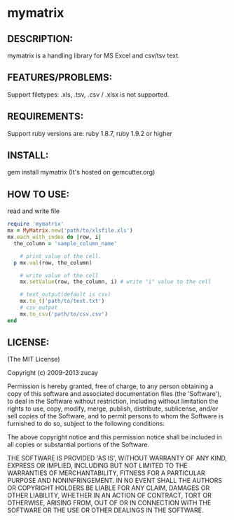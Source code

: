 # mymatrix

## DESCRIPTION:

mymatrix is a handling library for MS Excel and  csv/tsv text.

## FEATURES/PROBLEMS:
Support filetypes: .xls, .tsv, .csv / 
.xlsx is not supported.

## REQUIREMENTS:
Support ruby versions are:
ruby 1.8.7,
ruby 1.9.2 or higher

## INSTALL:
gem install mymatrix
(It's hosted on gemcutter.org)

## HOW TO USE:
read and write file

```ruby
require 'mymatrix'
mx = MyMatrix.new('path/to/xlsfile.xls')
mx.each_with_index do |row, i|
  the_column = 'sample_column_name'

	# print value of the cell.
  p mx.val(row, the_column)

	# write value of the cell
	mx.setValue(row, the_column, i) # write "i" value to the cell

	# text_output(default is csv)
	mx.to_t('path/to/text.txt')
	# csv_output
	mx.to_csv('path/to/csv.csv')
end
```

## LICENSE:
(The MIT License)

Copyright (c) 2009-2013 zucay

Permission is hereby granted, free of charge, to any person obtaining
a copy of this software and associated documentation files (the
'Software'), to deal in the Software without restriction, including
without limitation the rights to use, copy, modify, merge, publish,
distribute, sublicense, and/or sell copies of the Software, and to
permit persons to whom the Software is furnished to do so, subject to
the following conditions:

The above copyright notice and this permission notice shall be
included in all copies or substantial portions of the Software.

THE SOFTWARE IS PROVIDED 'AS IS', WITHOUT WARRANTY OF ANY KIND,
EXPRESS OR IMPLIED, INCLUDING BUT NOT LIMITED TO THE WARRANTIES OF
MERCHANTABILITY, FITNESS FOR A PARTICULAR PURPOSE AND NONINFRINGEMENT.
IN NO EVENT SHALL THE AUTHORS OR COPYRIGHT HOLDERS BE LIABLE FOR ANY
CLAIM, DAMAGES OR OTHER LIABILITY, WHETHER IN AN ACTION OF CONTRACT,
TORT OR OTHERWISE, ARISING FROM, OUT OF OR IN CONNECTION WITH THE
SOFTWARE OR THE USE OR OTHER DEALINGS IN THE SOFTWARE.
